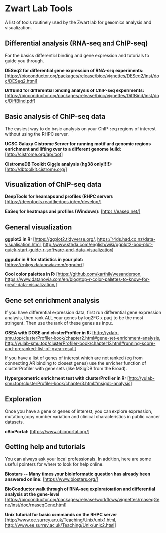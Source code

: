 # Zwart Lab Tools
A list of tools routinely used by the Zwart lab for genomics analysis and visualization.

## Differential analysis (RNA-seq and ChIP-seq) <a name="differential analysis"></a>

For the basics differential binding and gene expression and tutorials to guide you through.

**DESeq2 for differential gene expression of RNA-seq experiments:** [https://bioconductor.org/packages/release/bioc/vignettes/DESeq2/inst/doc/DESeq2.html]

**DiffBind for differential binding analysis of ChIP-seq experiments:** [https://bioconductor.org/packages/release/bioc/vignettes/DiffBind/inst/doc/DiffBind.pdf]


## Basic analysis of ChIP-seq data <a name="Basic analysis of ChIP-seq data"></a>

The easiest way to do basic analysis on your ChIP-seq regions of interest without using the RHPC server.

**UCSC Galaxy Cistrome Server for running motif and genomic regions enrichment and lifting over to a different genome build:** [http://cistrome.org/ap/root]

**CistromeDB Toolkit Giggle analysis (hg38 only!!!!):** [http://dbtoolkit.cistrome.org/]



## Visualization of ChIP-seq data <a name="Visualization of ChIP-seq data"></a>

**DeepTools for heamaps and profiles (RHPC server):** [https://deeptools.readthedocs.io/en/develop/]

**EaSeq for heatmaps and profiles (Windows):** [https://easeq.net/]



## General visualization <a name="General visualization"></a>

**ggplot2 in R:** [https://ggplot2.tidyverse.org/, https://r4ds.had.co.nz/data-visualisation.html, http://www.sthda.com/english/wiki/ggplot2-box-plot-quick-start-guide-r-software-and-data-visualization]

**ggpubr in R for statistics in your plot:** [https://rpkgs.datanovia.com/ggpubr/]

**Cool color palettes in R:** [https://github.com/karthik/wesanderson, https://www.datanovia.com/en/blog/top-r-color-palettes-to-know-for-great-data-visualization/]


## Gene set enrichment analysis <a name="gene set enrichment analysis"></a>

If you have differential expression data, first run differential gene expression analysis, then rank ALL your genes by log2FC x padj to be the most stringent. Then use the rank of these genes as input.

**GSEA with DOSE and clusterProfiler in R:** [http://yulab-smu.top/clusterProfiler-book/chapter2.html#gene-set-enrichment-analysis, http://yulab-smu.top/clusterProfiler-book/chapter12.html#running-score-and-preranked-list-of-gsea-result]

If you have a list of genes of interest which are not ranked (eg from connecting AR binding to closest genes) use the enricher function of clusterProfiler with gene sets (like MSigDB from the Broad).

**Hypergeometric enrichment test with clusterProfiler in R:** [http://yulab-smu.top/clusterProfiler-book/chapter3.html#msigdb-analysis]

## Exploration <a name="exploration"></a>

Once you have a gene or genes of interest, you can explore  expression, mutation,copy number variation and clinical characteristics in public cancer datasets.

**cBioPortal:**  [https://www.cbioportal.org/]

## Getting help and tutorials <a name="getting help and tutorials"></a>

You can always ask your local professionals. In addition, here are some useful pointers for where to look for help online. 

**Biostars -- Many times your bioinformatic question has already been answered online:** [https://www.biostars.org/]

**BioConductor walk through of RNA-seq exploratoration and differential analysis at the gene-level** [https://bioconductor.org/packages/release/workflows/vignettes/rnaseqGene/inst/doc/rnaseqGene.html]

**Unix tutorial for basic commands on the RHPC server** [http://www.ee.surrey.ac.uk/Teaching/Unix/unix1.html, http://www.ee.surrey.ac.uk/Teaching/Unix/unix2.html]

